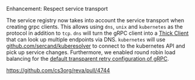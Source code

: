 Enhancement: Respect service transport

The service registry now takes into account the service transport when creating grpc clients. This allows using `dns`, `unix` and `kubernetes` as the protocol in addition to `tcp`. `dns` will turn the gRPC client into a [Thick Client](https://grpc.io/blog/grpc-load-balancing/#thick-client) that can look up multiple endpoints via DNS. `kubernetes` will use [github.com/sercand/kuberesolver](https://github.com/sercand/kuberesolver) to connect to the kubernetes API and pick up service changes. Furthermore, we enabled round robin load balancing for the [default transparent retry configuration of gRPC](https://grpc.io/docs/guides/retry/#retry-configuration).

https://github.com/cs3org/reva/pull/4744

